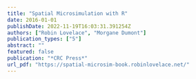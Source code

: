 ```yaml
---
title: "Spatial Microsimulation with R"
date: 2016-01-01
publishDate: 2022-11-19T16:03:31.391254Z
authors: ["Robin Lovelace", "Morgane Dumont"]
publication_types: ["5"]
abstract: ""
featured: false
publication: "*CRC Press*"
url_pdf: "https://spatial-microsim-book.robinlovelace.net/"
---
```



